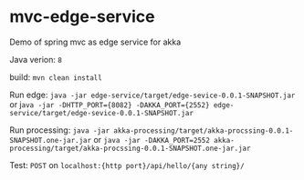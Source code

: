 # mvc-edge-service
Demo of spring mvc as edge service for akka 

Java verion: `8`

build: `mvn clean install`

Run edge: `java -jar edge-service/target/edge-sevice-0.0.1-SNAPSHOT.jar` or j`ava -jar -DHTTP_PORT={8082} -DAKKA_PORT={2552} edge-service/target/edge-sevice-0.0.1-SNAPSHOT.jar`

Run processing: `java -jar akka-processing/target/akka-procssing-0.0.1-SNAPSHOT.one-jar.jar` or `java -jar -DAKKA_PORT=2552 akka-processing/target/akka-procssing-0.0.1-SNAPSHOT.one-jar.jar` 

Test: `POST` on `localhost:{http port}/api/hello/{any string}/`
